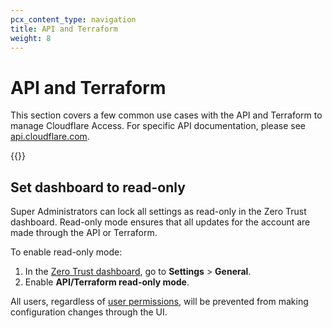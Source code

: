 ```yaml
---
pcx_content_type: navigation
title: API and Terraform
weight: 8
---
```


# API and Terraform

This section covers a few common use cases with the API and Terraform to manage Cloudflare Access. For specific API documentation, please see [api.cloudflare.com](https://api.cloudflare.com/).

{{<directory-listing>}}

## Set dashboard to read-only

Super Administrators can lock all settings as read-only in the Zero Trust dashboard. Read-only mode ensures that all updates for the account are made through the API or Terraform.

To enable read-only mode:

1. In the [Zero Trust dashboard](https://one.dash.cloudflare.com/), go to **Settings** > **General**.
2. Enable **API/Terraform read-only mode**.

All users, regardless of [user permissions](/cloudflare-one/cloudflare-teams-roles-permissions/), will be prevented from making configuration changes through the UI.
